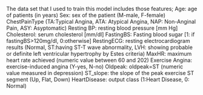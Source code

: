 The data set that I used to train this model includes those features;
Age: age of patients (in years)
Sex: sex of the patient (M-male, F-female)
ChestPainType (TA:Typical Angina, ATA: Atypical Angina, NAP: Non-Anginal 
Pain, ASY: Asyptomatic)
Resting BP: resting blood pressure [mm Hg]
Cholesterol: serum cholesterol [mm/dl]
FastingBS: Fasting blood sugar [1: if fastingBS>120mg/dl, 0:otherwise]
RestingECG: resting electrocardiogram results (Normal, ST:having ST-T wave 
  abnormality, LVH: showing probable or definite left ventricular hypertrophy by 
  Estes criteria)
MaxHR: maximum heart rate achieved (numeric value between 60 and 202)
Exercise Angina: exercise-induced angina (Y-yes, N-no)
Oldpeak: oldpeak=ST (numeric value measured in depression)
ST_slope: the slope of the peak exercise ST segment (Up, Flat, Down)
HeartDisease: output class (1:Heart Disease, 0: Normal)
